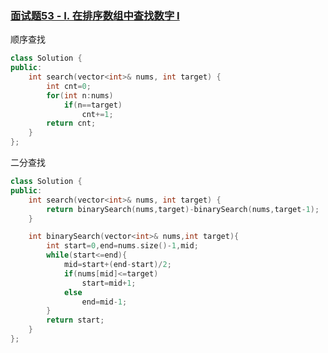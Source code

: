 ### [面试题53 - I. 在排序数组中查找数字 I](https://leetcode-cn.com/problems/zai-pai-xu-shu-zu-zhong-cha-zhao-shu-zi-lcof/)

顺序查找

```c++
class Solution {
public:
    int search(vector<int>& nums, int target) {
        int cnt=0;
        for(int n:nums)
            if(n==target)
                cnt+=1;
        return cnt;
    }
};
```



二分查找

```c++
class Solution {
public:
    int search(vector<int>& nums, int target) {
        return binarySearch(nums,target)-binarySearch(nums,target-1);
    }

    int binarySearch(vector<int>& nums,int target){
        int start=0,end=nums.size()-1,mid;
        while(start<=end){
            mid=start+(end-start)/2;
            if(nums[mid]<=target)
                start=mid+1;
            else
                end=mid-1;
        }
        return start;
    }
};
```

